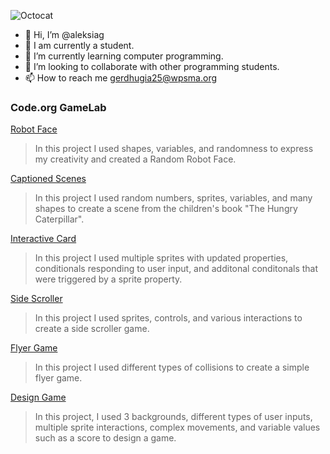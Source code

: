 ![Octocat](https://github.com/aleksiag/aleksiag/assets/146837136/453b482f-8669-41f7-836a-6206b9726e10)
- 👋 Hi, I’m @aleksiag
- 👀 I am currently a student.
- 🌱 I’m currently learning computer programming.
- 💞️ I’m looking to collaborate with other programming students.
- 📫 How to reach me gerdhugia25@wpsma.org

### Code.org GameLab
[Robot Face](https://aleksiag.github.io/RobotFace/)
> In this project I used shapes, variables, and randomness to express my creativity and created a Random Robot Face.

[Captioned Scenes](https://studio.code.org/projects/gamelab/LGWsL2KYnQowYCdzN2PAnSDlXHomySmGA9LKj4LQFgY)
> In this project I used random numbers, sprites, variables, and many shapes to create a scene from the children's book "The Hungry Caterpillar".

[Interactive Card](https://studio.code.org/projects/gamelab/Ij4JCrzG5w7XjALoQWzJKTBn9QVPobZA8SEivBOBqrU)
> In this project I used multiple sprites with updated properties, conditionals responding to user input, and additonal conditonals that were triggered by a sprite property.

[Side Scroller](https://studio.code.org/projects/gamelab/dsGjFQRS4UDzsUmT36QHVgqecHx6_Xs85YLt8Els9ig)
> In this project I used sprites, controls, and various interactions to create a side scroller game.

[Flyer Game](https://studio.code.org/projects/gamelab/PRY0-StNae3vhSQobhLq0-Ne-CEkNPjd0PtQUBNczKk)
> In this project I used different types of collisions to create a simple flyer game.

[Design Game](https://studio.code.org/projects/gamelab/_cy3mgv5UiGlrnfH65i_J3cLNBdkk6JY-dbeAUQvfB8)
> In this project, I used 3 backgrounds, different types of user inputs, multiple sprite interactions, complex movements, and variable values such as a score to design a game.
